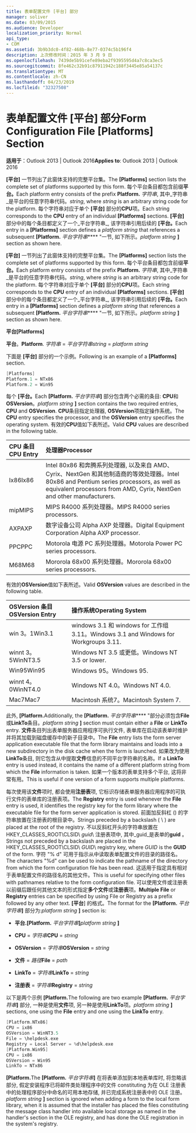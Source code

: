 ```yaml
---
title: 表单配置文件 [平台] 部分
manager: soliver
ms.date: 03/09/2015
ms.audience: Developer
localization_priority: Normal
api_type:
- COM
ms.assetid: 3b9b3dc0-4f82-468b-8e77-0374c5b196f4
description: 上次修改时间：2015 年 3 月 9 日
ms.openlocfilehash: 7439de5b91cefe89eba2f9395595d4a7c8ca3ec5
ms.sourcegitcommit: 8fe462c32b91c87911942c188f3445e85a54137c
ms.translationtype: MT
ms.contentlocale: zh-CN
ms.lasthandoff: 04/23/2019
ms.locfileid: "32327508"
---
```

# <a name="form-configuration-file-platforms-section"></a><span data-ttu-id="bef25-103">表单配置文件 [平台] 部分</span><span class="sxs-lookup"><span data-stu-id="bef25-103">Form Configuration File [Platforms] Section</span></span>

<span data-ttu-id="bef25-104">**适用于**：Outlook 2013 | Outlook 2016</span><span class="sxs-lookup"><span data-stu-id="bef25-104">**Applies to**: Outlook 2013 | Outlook 2016</span></span> 
  
<span data-ttu-id="bef25-105">**[平台]** 一节列出了此窗体支持的完整平台集。</span><span class="sxs-lookup"><span data-stu-id="bef25-105">The **[Platforms]** section lists the complete set of platforms supported by this form.</span></span> <span data-ttu-id="bef25-106">每个平台条目都包含前缀**平台。**</span><span class="sxs-lookup"><span data-stu-id="bef25-106">Each platform entry consists of the prefix **Platform.**</span></span> <span data-ttu-id="bef25-107">_字符串_, 其中_字符串_是平台的任意字符串代码。</span><span class="sxs-lookup"><span data-stu-id="bef25-107">_string_, where  _string_ is an arbitrary string code for the platform.</span></span> <span data-ttu-id="bef25-108">每个字符串对应于单个 **[平台]** 部分的**CPU**项。</span><span class="sxs-lookup"><span data-stu-id="bef25-108">Each string corresponds to the **CPU** entry of an individual **[Platforms]** sections.</span></span> <span data-ttu-id="bef25-109">**[平台]** 部分中的每个条目都定义了一个_平台字符串_, 该字符串引用后续的 **[平台。**</span><span class="sxs-lookup"><span data-stu-id="bef25-109">Each entry in a **[Platforms]** section defines a  _platform string_ that references a subsequent **[Platform.**</span></span> <span data-ttu-id="bef25-110">_平台字符串_\*\*\*\* "一节, 如下所示。</span><span class="sxs-lookup"><span data-stu-id="bef25-110">_platform string_ **]** section as shown here.</span></span> 
  
<span data-ttu-id="bef25-111">**[平台]** 一节列出了此窗体支持的完整平台集。</span><span class="sxs-lookup"><span data-stu-id="bef25-111">The **[Platforms]** section lists the complete set of platforms supported by this form.</span></span> <span data-ttu-id="bef25-112">每个平台条目都包含前缀**平台。**</span><span class="sxs-lookup"><span data-stu-id="bef25-112">Each platform entry consists of the prefix **Platform.**</span></span> <span data-ttu-id="bef25-113">_字符串_, 其中_字符串_是平台的任意字符串代码。</span><span class="sxs-lookup"><span data-stu-id="bef25-113">_string_, where  _string_ is an arbitrary string code for the platform.</span></span> <span data-ttu-id="bef25-114">每个字符串对应于单个 **[平台]** 部分的**CPU**项。</span><span class="sxs-lookup"><span data-stu-id="bef25-114">Each string corresponds to the **CPU** entry of an individual **[Platforms]** sections.</span></span> <span data-ttu-id="bef25-115">**[平台]** 部分中的每个条目都定义了一个_平台字符串_, 该字符串引用后续的 **[平台。**</span><span class="sxs-lookup"><span data-stu-id="bef25-115">Each entry in a **[Platforms]** section defines a  _platform string_ that references a subsequent **[Platform.**</span></span> <span data-ttu-id="bef25-116">_平台字符串_\*\*\*\* "一节, 如下所示。</span><span class="sxs-lookup"><span data-stu-id="bef25-116">_platform string_ **]** section as shown here.</span></span> 
  
<span data-ttu-id="bef25-117">**平台**</span><span class="sxs-lookup"><span data-stu-id="bef25-117">**[Platforms]**</span></span>
  
<span data-ttu-id="bef25-118">**平台**。</span><span class="sxs-lookup"><span data-stu-id="bef25-118">**Platform**.</span></span> <span data-ttu-id="bef25-119">_字符串_ =  _平台字符串_</span><span class="sxs-lookup"><span data-stu-id="bef25-119">_string_ =  _platform string_</span></span>
  
<span data-ttu-id="bef25-120">下面是 **[平台]** 部分的一个示例。</span><span class="sxs-lookup"><span data-stu-id="bef25-120">Following is an example of a **[Platforms]** section.</span></span> 
  
```cpp
[Platforms]
Platform.1 = NTx86
Platform.2 = Win95

```

<span data-ttu-id="bef25-121">每个 **[平台。**</span><span class="sxs-lookup"><span data-stu-id="bef25-121">Each **[Platform.**</span></span> <span data-ttu-id="bef25-122">_平台字符串_**]** 部分包含两个必需的条目: **CPU**和**OSVersion**。</span><span class="sxs-lookup"><span data-stu-id="bef25-122">_platform string_ **]** section contains the two required entries, **CPU** and **OSVersion**.</span></span> <span data-ttu-id="bef25-123">**CPU**条目指定处理器, **OSVersion**项指定操作系统。</span><span class="sxs-lookup"><span data-stu-id="bef25-123">The **CPU** entry specifies the processor, and the **OSVersion** entry specifies the operating system.</span></span> <span data-ttu-id="bef25-124">有效的**CPU**值如下表所述。</span><span class="sxs-lookup"><span data-stu-id="bef25-124">Valid **CPU** values are described in the following table.</span></span> 
  
|<span data-ttu-id="bef25-125">**CPU 条目**</span><span class="sxs-lookup"><span data-stu-id="bef25-125">**CPU Entry**</span></span>|<span data-ttu-id="bef25-126">**处理器**</span><span class="sxs-lookup"><span data-stu-id="bef25-126">**Processor**</span></span>|
|:-----|:-----|
|<span data-ttu-id="bef25-127">Ix86</span><span class="sxs-lookup"><span data-stu-id="bef25-127">Ix86</span></span>  <br/> |<span data-ttu-id="bef25-128">Intel 80x86 和奔腾系列处理器, 以及来自 AMD、Cyrix、NextGen 和其他制造商的等效处理器。</span><span class="sxs-lookup"><span data-stu-id="bef25-128">Intel 80x86 and Pentium series processors, as well as equivalent processors from AMD, Cyrix, NextGen and other manufacturers.</span></span>  <br/> |
|<span data-ttu-id="bef25-129">mip</span><span class="sxs-lookup"><span data-stu-id="bef25-129">MIPS</span></span>  <br/> |<span data-ttu-id="bef25-130">MIPS R4000 系列处理器。</span><span class="sxs-lookup"><span data-stu-id="bef25-130">MIPS R4000 series processors.</span></span>  <br/> |
|<span data-ttu-id="bef25-131">AXP</span><span class="sxs-lookup"><span data-stu-id="bef25-131">AXP</span></span>  <br/> |<span data-ttu-id="bef25-132">数字设备公司 Alpha AXP 处理器。</span><span class="sxs-lookup"><span data-stu-id="bef25-132">Digital Equipment Corporation Alpha AXP processor.</span></span>  <br/> |
|<span data-ttu-id="bef25-133">PPC</span><span class="sxs-lookup"><span data-stu-id="bef25-133">PPC</span></span>  <br/> |<span data-ttu-id="bef25-134">Motorola 电源 PC 系列处理器。</span><span class="sxs-lookup"><span data-stu-id="bef25-134">Motorola Power PC series processors.</span></span>  <br/> |
|<span data-ttu-id="bef25-135">M68</span><span class="sxs-lookup"><span data-stu-id="bef25-135">M68</span></span>  <br/> |<span data-ttu-id="bef25-136">Mororola 68x00 系列处理器。</span><span class="sxs-lookup"><span data-stu-id="bef25-136">Mororola 68x00 series processors.</span></span>  <br/> |
   
<span data-ttu-id="bef25-137">有效的**OSVersion**值如下表所述。</span><span class="sxs-lookup"><span data-stu-id="bef25-137">Valid **OSVersion** values are described in the following table.</span></span> 
  
|<span data-ttu-id="bef25-138">**OSVersion 条目**</span><span class="sxs-lookup"><span data-stu-id="bef25-138">**OSVersion Entry**</span></span>|<span data-ttu-id="bef25-139">**操作系统**</span><span class="sxs-lookup"><span data-stu-id="bef25-139">**Operating System**</span></span>|
|:-----|:-----|
|<span data-ttu-id="bef25-140">win 3。1</span><span class="sxs-lookup"><span data-stu-id="bef25-140">Win3.1</span></span>  <br/> |<span data-ttu-id="bef25-141">windows 3.1 和 windows for 工作组3.11。</span><span class="sxs-lookup"><span data-stu-id="bef25-141">Windows 3.1 and Windows for Workgroups 3.11.</span></span>  <br/> |
|<span data-ttu-id="bef25-142">winnt 3。5</span><span class="sxs-lookup"><span data-stu-id="bef25-142">WinNT3.5</span></span>  <br/> |<span data-ttu-id="bef25-143">Windows NT 3.5 或更低。</span><span class="sxs-lookup"><span data-stu-id="bef25-143">Windows NT 3.5 or lower.</span></span>  <br/> |
|<span data-ttu-id="bef25-144">Win95</span><span class="sxs-lookup"><span data-stu-id="bef25-144">Win95</span></span>  <br/> |<span data-ttu-id="bef25-145">Windows 95。</span><span class="sxs-lookup"><span data-stu-id="bef25-145">Windows 95.</span></span>  <br/> |
|<span data-ttu-id="bef25-146">winnt 4。0</span><span class="sxs-lookup"><span data-stu-id="bef25-146">WinNT4.0</span></span>  <br/> |<span data-ttu-id="bef25-147">Windows NT 4.0。</span><span class="sxs-lookup"><span data-stu-id="bef25-147">Windows NT 4.0.</span></span>  <br/> |
|<span data-ttu-id="bef25-148">Mac7</span><span class="sxs-lookup"><span data-stu-id="bef25-148">Mac7</span></span>  <br/> |<span data-ttu-id="bef25-149">Macintosh 系统7。</span><span class="sxs-lookup"><span data-stu-id="bef25-149">Macintosh System 7.</span></span>  <br/> |
   
<span data-ttu-id="bef25-150">此外, **[Platform.**</span><span class="sxs-lookup"><span data-stu-id="bef25-150">Additionally, the **[Platform.**</span></span> <span data-ttu-id="bef25-151">_平台字符串_\*\*\*\* "部分必须包含**File**或**LinkTo**条目。</span><span class="sxs-lookup"><span data-stu-id="bef25-151">_platform string_ **]** section must contain either a **File** or **LinkTo** entry.</span></span> <span data-ttu-id="bef25-152">**文件**条目列出表单服务器应用程序可执行文件, 表单库在启动该表单时维护并将其加载到磁盘缓存中的新子目录中。</span><span class="sxs-lookup"><span data-stu-id="bef25-152">The **File** entry lists the form server application executable file that the form library maintains and loads into a new subdirectory in the disk cache when the form is launched.</span></span> <span data-ttu-id="bef25-153">如果改为使用**LinkTo**条目, 则它包含从中提取**文件**信息的不同平台字符串的名称。</span><span class="sxs-lookup"><span data-stu-id="bef25-153">If a **LinkTo** entry is used instead, it contains the name of a different platform string from which the **File** information is taken.</span></span> <span data-ttu-id="bef25-154">如果一个版本的表单支持多个平台, 这将非常有用。</span><span class="sxs-lookup"><span data-stu-id="bef25-154">This is useful if one version of a form supports multiple platforms.</span></span> 
  
<span data-ttu-id="bef25-155">每次使用该**文件**项时, 都会使用**注册表**项, 它标识存储表单服务器应用程序的可执行文件的表单库的注册表项。</span><span class="sxs-lookup"><span data-stu-id="bef25-155">The **Registry** entry is used whenever the **File** entry is used, it identifies the registry key for the form library where the executable file for the form server application is stored.</span></span> <span data-ttu-id="bef25-156">前面加反斜杠 (\) 的字符串放置在注册表的根目录中。</span><span class="sxs-lookup"><span data-stu-id="bef25-156">Strings preceded by a backslash ( \ ) are placed at the root of the registry.</span></span> <span data-ttu-id="bef25-157">不以反斜杠开头的字符串放置在 HKEY_CLASSES_ROOT\CLSID\ _guid_\ 注册表项中, 其中_guid_是表单的**guid** 。</span><span class="sxs-lookup"><span data-stu-id="bef25-157">Strings not preceded by a backslash are placed in the HKEY_CLASSES_ROOT\CLSID\  _GUID_\ registry key, where  _GUID_ is the **GUID** of the form.</span></span> <span data-ttu-id="bef25-158">字符 "% d" 可用于指示从中读取表单配置文件的目录的路径名。</span><span class="sxs-lookup"><span data-stu-id="bef25-158">The characters "%d" can be used to indicate the pathname of the directory from which the form configuration file has been read.</span></span> <span data-ttu-id="bef25-159">这适用于指定具有相对于表单配置文件的路径名的其他文件。</span><span class="sxs-lookup"><span data-stu-id="bef25-159">This is useful for specifying other files with pathnames relative to the form configuration file.</span></span> <span data-ttu-id="bef25-160">可以使用文件或注册表以前缀后跟任何其他文本的形式指定**多个文件**或**注册表**项。</span><span class="sxs-lookup"><span data-stu-id="bef25-160">**Multiple File** or **Registry** entries can be specified by using File or Registry as a prefix followed by any other text.</span></span> <span data-ttu-id="bef25-161">**[平台**] 的格式。</span><span class="sxs-lookup"><span data-stu-id="bef25-161">The format for the **[Platform.**</span></span> <span data-ttu-id="bef25-162">_平台字符串_**]** 部分为:</span><span class="sxs-lookup"><span data-stu-id="bef25-162">_platform string_ **]** section is:</span></span> 
  
- <span data-ttu-id="bef25-163">**平台.**</span><span class="sxs-lookup"><span data-stu-id="bef25-163">**[Platform.**</span></span> <span data-ttu-id="bef25-164">_平台字符串_**]**</span><span class="sxs-lookup"><span data-stu-id="bef25-164">_platform string_ **]**</span></span>
    
- <span data-ttu-id="bef25-165">**CPU** =  _字符串_</span><span class="sxs-lookup"><span data-stu-id="bef25-165">**CPU** =  _string_</span></span>
    
- <span data-ttu-id="bef25-166">**OSVersion** =  _字符串_</span><span class="sxs-lookup"><span data-stu-id="bef25-166">**OSVersion** =  _string_</span></span>
    
- <span data-ttu-id="bef25-167">**文件** =  _路径_</span><span class="sxs-lookup"><span data-stu-id="bef25-167">**File** =  _path_</span></span>
    
- <span data-ttu-id="bef25-168">**LinkTo** =  _字符串_</span><span class="sxs-lookup"><span data-stu-id="bef25-168">**LinkTo** =  _string_</span></span>
    
- <span data-ttu-id="bef25-169">**注册表** =  _字符串_</span><span class="sxs-lookup"><span data-stu-id="bef25-169">**Registry** =  _string_</span></span>
  
<span data-ttu-id="bef25-170">以下是两个示例 **[Platform.**</span><span class="sxs-lookup"><span data-stu-id="bef25-170">The following are two example **[Platform.**</span></span> <span data-ttu-id="bef25-171">_平台字符串_**]** 部分, 一种是使用**文件**项, 另一种是使用**LinkTo**项。</span><span class="sxs-lookup"><span data-stu-id="bef25-171">_platform string_ **]** sections, one using the **File** entry and one using the **LinkTo** entry.</span></span> 
  
```cpp
[Platform.NTx86]
CPU = ix86
OSVersion = WinNT3.5
File = \helpdesk.exe
Registry = Local Server = %d\helpdesk.exe
[Platform.Win95]
CPU = ix86
OSVersion = Win95
LinkTo = NTx86

```

<span data-ttu-id="bef25-172">**[Platform.**</span><span class="sxs-lookup"><span data-stu-id="bef25-172">The **[Platform.**</span></span> <span data-ttu-id="bef25-173">_平台字符串_**]** 在将表单添加到本地表单库时, 将忽略该部分, 假定安装程序已将邮件类处理程序中的文件 constituting 为在 OLE 注册表中的处理程序部分中命名的可用本地存储, 并已完成系统注册表中的 OLE 注册。</span><span class="sxs-lookup"><span data-stu-id="bef25-173">_platform string_ **]** section is ignored when adding a form to the local form library, when it is assumed that the installer has placed the files constituting the message class handler into available local storage as named in the handler's section in the OLE registry, and has done the OLE registration in the system's registry.</span></span> 
  

